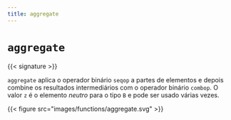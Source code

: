 ```yaml
---
title: aggregate
---
```


# `aggregate`

{{< signature >}}

`aggregate` aplica o operador binário `seqop` a partes de elementos e depois combine os resultados intermediários com o operador binário `combop`.
O valor `z` é o elemento _neutro_ para o tipo `B` e pode ser usado várias vezes.

{{< figure src="images/functions/aggregate.svg" >}}

